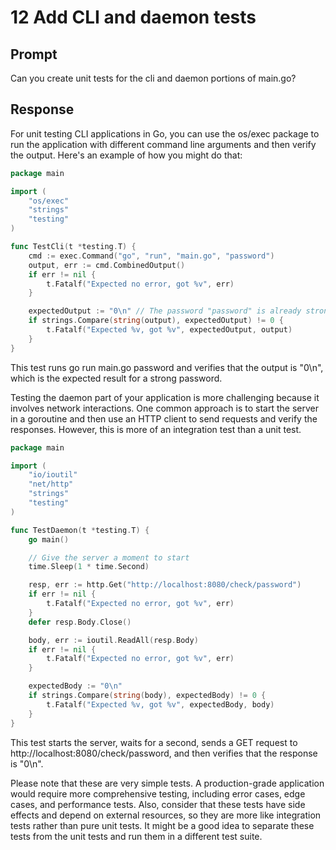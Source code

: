 # 12 Add CLI and daemon tests

## Prompt

Can you create unit tests for the cli and daemon portions of main.go?

## Response

For unit testing CLI applications in Go, you can use the os/exec package to run the application with different command line arguments and then verify the output. Here's an example of how you might do that:

```go
package main

import (
	"os/exec"
	"strings"
	"testing"
)

func TestCli(t *testing.T) {
	cmd := exec.Command("go", "run", "main.go", "password")
	output, err := cmd.CombinedOutput()
	if err != nil {
		t.Fatalf("Expected no error, got %v", err)
	}

	expectedOutput := "0\n" // The password "password" is already strong
	if strings.Compare(string(output), expectedOutput) != 0 {
		t.Fatalf("Expected %v, got %v", expectedOutput, output)
	}
}
```

This test runs go run main.go password and verifies that the output is "0\n", which is the expected result for a strong password.

Testing the daemon part of your application is more challenging because it involves network interactions. One common approach is to start the server in a goroutine and then use an HTTP client to send requests and verify the responses. However, this is more of an integration test than a unit test.

```go
package main

import (
	"io/ioutil"
	"net/http"
	"strings"
	"testing"
)

func TestDaemon(t *testing.T) {
	go main()

	// Give the server a moment to start
	time.Sleep(1 * time.Second)

	resp, err := http.Get("http://localhost:8080/check/password")
	if err != nil {
		t.Fatalf("Expected no error, got %v", err)
	}
	defer resp.Body.Close()

	body, err := ioutil.ReadAll(resp.Body)
	if err != nil {
		t.Fatalf("Expected no error, got %v", err)
	}

	expectedBody := "0\n"
	if strings.Compare(string(body), expectedBody) != 0 {
		t.Fatalf("Expected %v, got %v", expectedBody, body)
	}
}
```

This test starts the server, waits for a second, sends a GET request to http://localhost:8080/check/password, and then verifies that the response is "0\n".

Please note that these are very simple tests. A production-grade application would require more comprehensive testing, including error cases, edge cases, and performance tests. Also, consider that these tests have side effects and depend on external resources, so they are more like integration tests rather than pure unit tests. It might be a good idea to separate these tests from the unit tests and run them in a different test suite.
